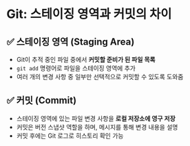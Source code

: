 # Git: 스테이징 영역과 커밋의 차이

## ✅ 스테이징 영역 (Staging Area)
- Git이 추적 중인 파일 중에서 **커밋할 준비가 된 파일 목록**
- `git add` 명령어로 파일을 스테이징 영역에 추가
- 여러 개의 변경 사항 중 일부만 선택적으로 커밋할 수 있도록 도와줌

## ✅ 커밋 (Commit)
- 스테이징 영역에 있는 파일 변경 사항을 **로컬 저장소에 영구 저장**
- 커밋은 버전 스냅샷 역할을 하며, 메시지를 통해 변경 내용을 설명
- 커밋 후에는 Git 로그로 히스토리 확인 가능

